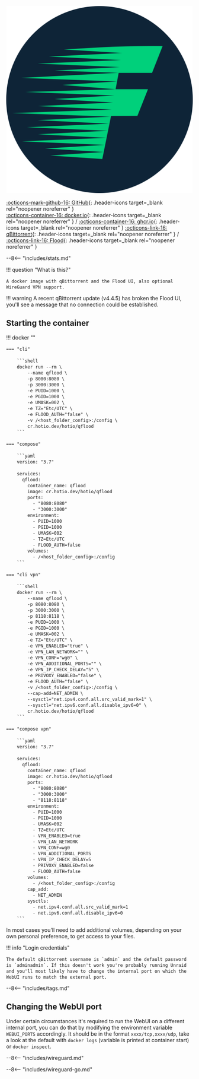 <div class="image-logo"><img src="/img/image-logos/flood.svg" alt="logo"></div>

[:octicons-mark-github-16: GitHub](https://github.com/hotio/qflood){: .header-icons target=_blank rel="noopener noreferrer" }  
[:octicons-container-16: docker.io](https://hub.docker.com/r/hotio/qflood){: .header-icons target=_blank rel="noopener noreferrer" }
 / [:octicons-container-16: ghcr.io](https://github.com/orgs/hotio/packages/container/package/qflood){: .header-icons target=_blank rel="noopener noreferrer" }
[:octicons-link-16: qBittorrent](https://github.com/qbittorrent/qbittorrent){: .header-icons target=_blank rel="noopener noreferrer" }
 / [:octicons-link-16: Flood](https://github.com/jesec/flood){: .header-icons target=_blank rel="noopener noreferrer" }  

--8<-- "includes/stats.md"

!!! question "What is this?"

    A docker image with qBittorrent and the Flood UI, also optional WireGuard VPN support.

!!! warning
    A recent qBittorrent update (v4.4.5) has broken the Flood UI, you'll see a message that no connection could be established.

## Starting the container

!!! docker ""

    === "cli"

        ```shell
        docker run --rm \
            --name qflood \
            -p 8080:8080 \
            -p 3000:3000 \
            -e PUID=1000 \
            -e PGID=1000 \
            -e UMASK=002 \
            -e TZ="Etc/UTC" \
            -e FLOOD_AUTH="false" \
            -v /<host_folder_config>:/config \
            cr.hotio.dev/hotio/qflood
        ```

    === "compose"

        ```yaml
        version: "3.7"

        services:
          qflood:
            container_name: qflood
            image: cr.hotio.dev/hotio/qflood
            ports:
              - "8080:8080"
              - "3000:3000"
            environment:
              - PUID=1000
              - PGID=1000
              - UMASK=002
              - TZ=Etc/UTC
              - FLOOD_AUTH=false
            volumes:
              - /<host_folder_config>:/config
        ```

    === "cli vpn"

        ```shell
        docker run --rm \
            --name qflood \
            -p 8080:8080 \
            -p 3000:3000 \
            -p 8118:8118 \
            -e PUID=1000 \
            -e PGID=1000 \
            -e UMASK=002 \
            -e TZ="Etc/UTC" \
            -e VPN_ENABLED="true" \
            -e VPN_LAN_NETWORK="" \
            -e VPN_CONF="wg0" \
            -e VPN_ADDITIONAL_PORTS="" \
            -e VPN_IP_CHECK_DELAY="5" \
            -e PRIVOXY_ENABLED="false" \
            -e FLOOD_AUTH="false" \
            -v /<host_folder_config>:/config \
            --cap-add=NET_ADMIN \
            --sysctl="net.ipv4.conf.all.src_valid_mark=1" \
            --sysctl="net.ipv6.conf.all.disable_ipv6=0" \
            cr.hotio.dev/hotio/qflood
        ```

    === "compose vpn"

        ```yaml
        version: "3.7"

        services:
          qflood:
            container_name: qflood
            image: cr.hotio.dev/hotio/qflood
            ports:
              - "8080:8080"
              - "3000:3000"
              - "8118:8118"
            environment:
              - PUID=1000
              - PGID=1000
              - UMASK=002
              - TZ=Etc/UTC
              - VPN_ENABLED=true
              - VPN_LAN_NETWORK
              - VPN_CONF=wg0
              - VPN_ADDITIONAL_PORTS
              - VPN_IP_CHECK_DELAY=5
              - PRIVOXY_ENABLED=false
              - FLOOD_AUTH=false
            volumes:
              - /<host_folder_config>:/config
            cap_add:
              - NET_ADMIN
            sysctls:
              - net.ipv4.conf.all.src_valid_mark=1
              - net.ipv6.conf.all.disable_ipv6=0
        ```

In most cases you'll need to add additional volumes, depending on your own personal preference, to get access to your files.

!!! info "Login credentials"

    The default qBittorrent username is `admin` and the default password is `adminadmin`. If this doesn't work you're probably running Unraid and you'll most likely have to change the internal port on which the WebUI runs to match the external port.

--8<-- "includes/tags.md"

## Changing the WebUI port

Under certain circumstances it's required to run the WebUI on a different internal port, you can do that by modifying the environment variable `WEBUI_PORTS` accordingly. It should be in the format `xxxx/tcp,xxxx/udp`, take a look at the default with `docker logs` (variable is printed at container start) or `docker inspect`.

--8<-- "includes/wireguard.md"

--8<-- "includes/wireguard-go.md"
